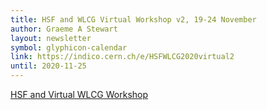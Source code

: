 ```yaml
---
title: HSF and WLCG Virtual Workshop v2, 19-24 November
author: Graeme A Stewart
layout: newsletter
symbol: glyphicon-calendar
link: https://indico.cern.ch/e/HSFWLCG2020virtual2
until: 2020-11-25
---
```


[HSF and Virtual WLCG Workshop](https://indico.cern.ch/e/HSFWLCG2020virtual2)
